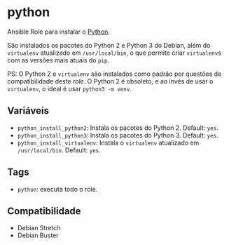 # python

Ansible Role para instalar o [Python](https://www.python.org/).

São instalados os pacotes do Python 2 e Python 3 do Debian, além do `virtualenv`
atualizado em `/usr/local/bin`, o que permite criar `virtualenv`s com as versões
mais atuais do `pip`.

PS: O Python 2 e `virtualenv` são instalados como padrão por questões de
compatibilidade deste _role_. O Python 2 é obsoleto, e ao invés de usar o
`virtualenv`, o ideal é usar `python3 -m venv`.

## Variáveis

- `python_install_python2`: Instala os pacotes do Python 2. Default: `yes`.
- `python_install_python3`: Instala os pacotes do Python 3. Default: `yes`.
- `python_install_virtualenv`: Instala o `virtualenv` atualizado em
  `/usr/local/bin`. Default: `yes`.

## Tags

- `python`: executa todo o role.

## Compatibilidade

- Debian Stretch
- Debian Buster
